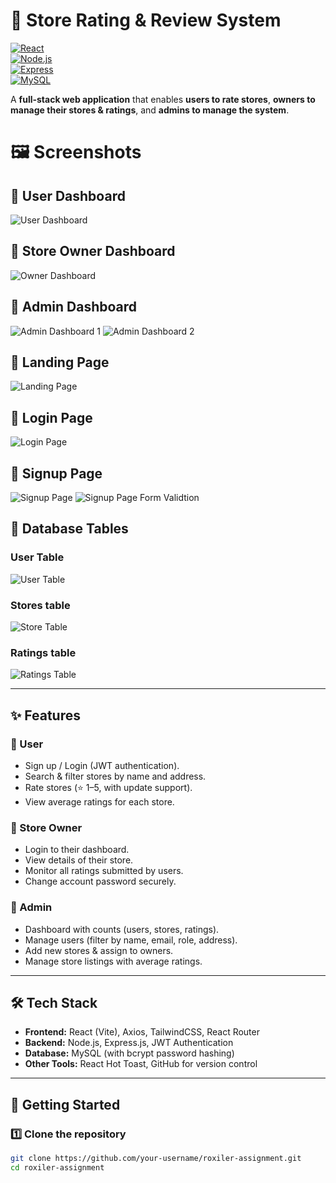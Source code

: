 # 🏪 Store Rating & Review System  

[![React](https://img.shields.io/badge/Frontend-React-blue?logo=react)](https://react.dev/)  
[![Node.js](https://img.shields.io/badge/Backend-Node.js-green?logo=node.js)](https://nodejs.org/)  
[![Express](https://img.shields.io/badge/API-Express-black?logo=express)](https://expressjs.com/)  
[![MySQL](https://img.shields.io/badge/Database-MySQL-orange?logo=mysql)](https://www.mysql.com/)  

A **full-stack web application** that enables **users to rate stores**, **owners to manage their stores & ratings**, and **admins to manage the system**.  

# 🖼️ Screenshots

## 👤 User Dashboard
![User Dashboard](client/Store-Review/public/user-dashboard.png)

## 🏪 Store Owner Dashboard
![Owner Dashboard](client/Store-Review/public/store-owner-dashboard.png)

## 🔑 Admin Dashboard
![Admin Dashboard 1](client/Store-Review/public/admin-dashboard-1.png)
![Admin Dashboard 2](client/Store-Review/public/admin-dashboard-2.png)

## 🔐 Landing Page
![Landing Page](client/Store-Review/public/landing-page.png)

## 🔐 Login Page
![Login Page](client/Store-Review/public/login-user.png)

## 📝 Signup Page
![Signup Page](client/Store-Review/public/signup-page.png)
![Signup Page Form Validtion](client/Store-Review/public/signup-form-validation.png)

## 💾 Database Tables
### User Table
![User Table](client/Store-Review/public/users-table.png)
### Stores table
![Store Table](client/Store-Review/public/Store-table.png)
### Ratings table
![Ratings Table](client/Store-Review/public/ratings-table.png)

---

## ✨ Features  

### 👤 User  
- Sign up / Login (JWT authentication).  
- Search & filter stores by name and address.  
- Rate stores (⭐ 1–5, with update support).  
- View average ratings for each store.  

### 🏪 Store Owner  
- Login to their dashboard.  
- View details of their store.  
- Monitor all ratings submitted by users.  
- Change account password securely.  

### 🔑 Admin  
- Dashboard with counts (users, stores, ratings).  
- Manage users (filter by name, email, role, address).  
- Add new stores & assign to owners.  
- Manage store listings with average ratings.  

---

## 🛠️ Tech Stack  

- **Frontend:** React (Vite), Axios, TailwindCSS, React Router  
- **Backend:** Node.js, Express.js, JWT Authentication  
- **Database:** MySQL (with bcrypt password hashing)  
- **Other Tools:** React Hot Toast, GitHub for version control  

---

## 🚀 Getting Started  

### 1️⃣ Clone the repository  
```bash
git clone https://github.com/your-username/roxiler-assignment.git
cd roxiler-assignment
